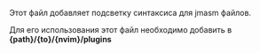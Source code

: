 Этот файл добавляет подсветку синтаксиса для jmasm файлов.

Для его использования этот файл необходимо добавить в **{path}/{to}/{nvim}/plugins**